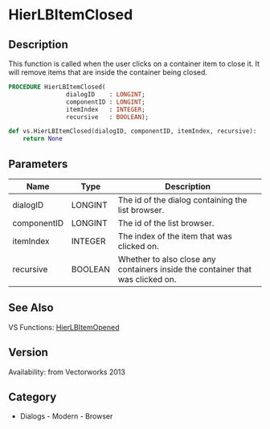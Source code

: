 # HierLBItemClosed

## Description
This function is called when the user clicks on a container item to close it. It will remove items that are inside the container being closed.

```pascal
PROCEDURE HierLBItemClosed(
				dialogID    : LONGINT;
				componentID : LONGINT;
				itemIndex   : INTEGER;
				recursive   : BOOLEAN);
```

```python
def vs.HierLBItemClosed(dialogID, componentID, itemIndex, recursive):
    return None
```

## Parameters
|Name|Type|Description|
|---|---|---|
|dialogID|LONGINT|The id of the dialog containing the list browser.|
|componentID|LONGINT|The id of the list browser.|
|itemIndex|INTEGER|The index of the item that was clicked on.|
|recursive|BOOLEAN|Whether to also close any containers inside the container that was clicked on.|

## See Also
VS Functions:
[HierLBItemOpened](HierLBItemOpened.md)

## Version
Availability: from Vectorworks 2013

## Category
* Dialogs - Modern - Browser


